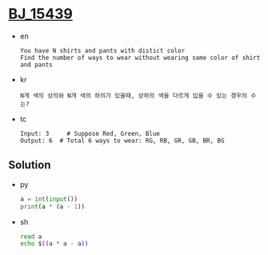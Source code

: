 # [BJ_15439](https://acmicpc.net/problem/15439)

* en

  ```en
  You have N shirts and pants with distict color
  Find the number of ways to wear without wearing same color of shirt and pants
  ```

* kr

  ```kr
  N개 색의 상의와 N개 색의 하의가 있을때, 상하의 색을 다르게 입을 수 있는 경우의 수는?
  ```

* tc

  ```tc
  Input: 3     # Suppose Red, Green, Blue
  Output: 6  # Total 6 ways to wear: RG, RB, GR, GB, BR, BG
  ```

## Solution

* py

  ```py
  a = int(input())
  print(a * (a - 1))
  ```

* sh

  ```sh
  read a
  echo $((a * a - a))
  ```
